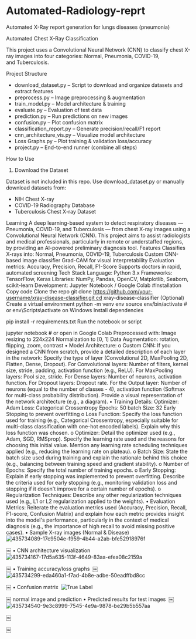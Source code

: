 # Automated-Radiology-reprt
Automated X-Ray report generation for lungs diseases (pneumonia)

Automated Chest X-Ray Classification

This project uses a Convolutional Neural Network (CNN) to classify chest X-ray images into four categories: Normal, Pneumonia, COVID-19, and Tuberculosis.

Project Structure

* download_dataset.py – Script to download and organize datasets and extract features
* preprocess.py – Image preprocessing & augmentation
* train_model.py – Model architecture & training
* evaluate.py – Evaluation of test data
* prediction.py – Run predictions on new images
* confusion.py – Plot confusion matrix
* classification_report.py – Generate precision/recall/F1 report
* cnn_architecture_vis.py – Visualize model architecture
* Loss Graphs.py – Plot training & validation loss/accuracy
* project.py – End-to-end runner (combine all steps)

How to Use

1. Download the Dataset

Dataset is not included in this repo. Use download_dataset.py or manually download datasets from:
* NIH Chest X-ray
* COVID-19 Radiography Database
* Tuberculosis Chest X-ray Dataset

Learning A deep learning-based system to detect respiratory diseases — Pneumonia, COVID-19, and Tuberculosis — from chest X-ray images using a Convolutional Neural Network (CNN). This project aims to assist radiologists and medical professionals, particularly in remote or understaffed regions, by providing an AI-powered preliminary diagnosis tool.
Features Classifies X-rays into: Normal, Pneumonia, COVID-19, Tuberculosis Custom CNN-based image classifier Grad-CAM for visual interpretability Evaluation metrics: Accuracy, Precision, Recall, F1-Score Supports doctors in rapid, automated screening
Tech Stack Language: Python 3.x Frameworks: TensorFlow, Keras Libraries: NumPy, Pandas, OpenCV, Matplotlib, Seaborn, scikit-learn Development: Jupyter Notebook / Google Colab
#Installation Copy code Clone the repo git clone https://github.com/your-username/xray-disease-classifier.git cd xray-disease-classifier (Optional) Create a virtual environment python -m venv env source env/bin/activate # or env\Scripts\activate on Windows
Install dependencies

pip install -r requirements.txt
Run the notebook or script

jupyter notebook # or open in Google Colab
Preprocessed with: Image resizing to 224x224 Normalization to [0, 1] Data Augmentation: rotation, flipping, zoom, contrast
• Model Architecture: o Custom CNN: If you designed a CNN from scratch, provide a detailed description of each layer in the network: 
     Specify the type of layer (Convolutional 2D, MaxPooling 2D, Flatten, Dense, Dropout).
     For Convolutional layers: Number of filters, kernel size, stride, padding, activation function (e.g., ReLU).
     For MaxPooling layers: Pool size, stride.
     For Dense layers: Number of neurons, activation function.
     For Dropout layers: Dropout rate.
     For the Output layer: Number of neurons (equal to the number of classes - 4), activation function (Softmax for multi-class probability distribution).
     Provide a visual representation of the network architecture (e.g., a diagram).
• Training Details: Optimizer: Adam Loss: Categorical Crossentropy Epochs: 50 batch Size: 32
Early Stopping to prevent overfitting o Loss Function: Specify the loss function used for training (e.g., Categorical Crossentropy, especially suitable for multi-class classification with one-hot encoded labels). Explain why this loss function was chosen. o Optimizer: Detail the optimizer used (e.g., Adam, SGD, RMSprop). Specify the learning rate used and the reasons for choosing this initial value. Mention any learning rate scheduling techniques applied (e.g., reducing the learning rate on plateau). o Batch Size: State the batch size used during training and explain the rationale behind this choice (e.g., balancing between training speed and gradient stability). o Number of Epochs: Specify the total number of training epochs. o Early Stopping: Explain if early stopping was implemented to prevent overfitting. Describe the criteria used for early stopping (e.g., monitoring validation loss and stopping if it doesn't improve for a certain number of epochs). o Regularization Techniques: Describe any other regularization techniques used (e.g., L1 or L2 regularization applied to the weights). • Evaluation Metrics: Reiterate the evaluation metrics used (Accuracy, Precision, Recall, F1-score, Confusion Matrix) and explain how each metric provides insight into the model's performance, particularly in the context of medical diagnosis (e.g., the importance of high recall to avoid missing positive cases).
• Sample X-ray images (Normal & Disease) 
![435734089-17c9504e-f959-4b44-a2ab-bfe52918976f](https://github.com/user-attachments/assets/6580ca70-efc6-4e33-84b8-8ce2bda91431)

￼
• CNN architecture visualization 
![435734167-17d5a635-113f-4649-83aa-efea08c2159a](https://github.com/user-attachments/assets/91337e12-9883-4dc4-9d12-70f7c084453e)

￼
• Training accuracy/loss graphs 
￼
 ![435734299-eda460a1-f7ad-4b8e-adbe-50eadffbd8cc](https://github.com/user-attachments/assets/bd311dd3-424f-4c86-9cfc-3df1971fe983)

￼
• Confusion matrix 
![True Label](https://github.com/user-attachments/assets/f8c54d4f-7c3a-47bb-9a24-59ccf1d67bef)

￼
normal image and prediction • Predicted results for test images 
￼
 ![435734540-9e3c8999-7545-4e9a-9878-be29b5b557aa](https://github.com/user-attachments/assets/a88857d5-00c2-4983-a31d-652cd32e6989)

￼
 

￼


